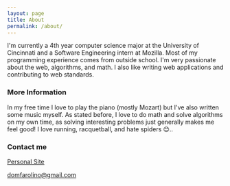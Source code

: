 ```yaml
---
layout: page
title: About
permalink: /about/
---
```


I'm currently a 4th year computer science major at the University of Cincinnati and a Software Engineering
intern at Mozilla. Most of my programming experience comes from outside school. I'm very passionate about
the web, algorithms, and math. I also like writing web applications and contributing to web standards.

### More Information

In my free time I love to play the piano (mostly Mozart) but I've also written some music myself. As
stated before, I love to do math and solve algorithms on my own time, as solving interesting problems
just generally makes me feel good! I love running, racquetball, and hate spiders 😊..

### Contact me
[Personal Site](https://domfarolino.com)

[domfarolino@gmail.com](mailto:domfarolino@gmail.com)
